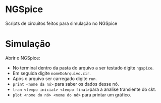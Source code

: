 # NGSpice

Scripts de circuitos feitos para simulação no NGSpice 

# Simulação

Abrir o NGSpice: 
  - No terminal dentro da pasta do arquivo a ser testado digite `ngspice`. 
  - Em seguida digite `nomeDoArquivo.cir`.
  - Após o arquivo ser carregado digite `run`.
  - `print <nome da nó>` para saber os dados desse nó.
  - `tran <tempo inicial> <tempo final>`para a analise transiente do ckt.
  - `plot <nome do nó> <nome do nó>` para printar um gráfico.
  

